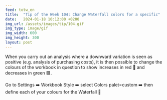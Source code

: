 ```yaml
---
feed: totw_en
title:  "Tip of the Week 104: Change Waterfall colors for a specific"
date:   2024-01-18 10:12:00 +0200
img_url: /assets/images/tip/104.gif
img_type: image/gif
img_width: 600
img_height: 300
layout: post
---
```



When you carry out an analysis where a downward variation is seen as positive (e.g. analysis of purchasing costs), it is then possible to change the colours of the workbook in question to show increases in red 🔴 and decreases in green 🟩.

Go to Settings ➡️ Workbook Style ➡️ select Colors palet=custom ➡️ then define each of your colours for the Waterfall 🎨
